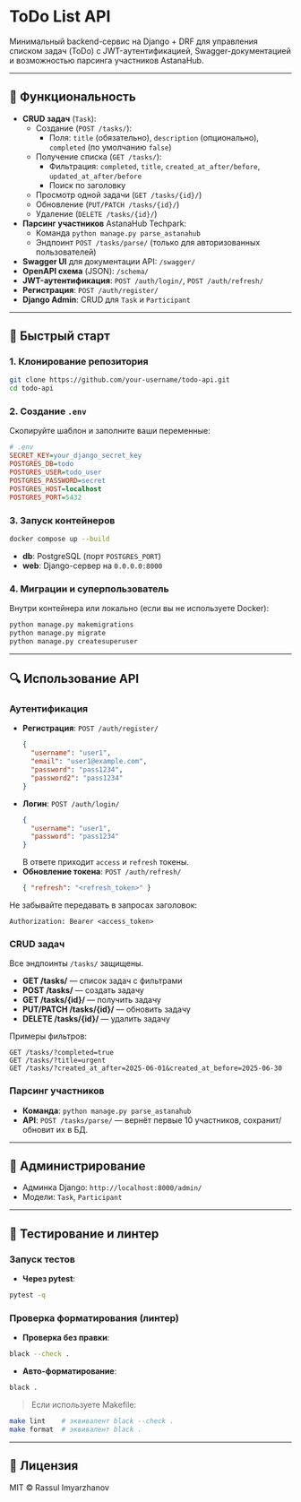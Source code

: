 # ToDo List API

Минимальный backend-сервис на Django + DRF для управления списком задач (ToDo) с JWT-аутентификацией, Swagger-документацией и возможностью парсинга участников AstanaHub.

---

## 🔧 Функциональность

- **CRUD задач** (`Task`):
  - Создание (`POST /tasks/`):
    - Поля: `title` (обязательно), `description` (опционально), `completed` (по умолчанию `false`)
  - Получение списка (`GET /tasks/`):
    - Фильтрация: `completed`, `title`, `created_at_after/before`, `updated_at_after/before`
    - Поиск по заголовку
  - Просмотр одной задачи (`GET /tasks/{id}/`)
  - Обновление (`PUT/PATCH /tasks/{id}/`)
  - Удаление (`DELETE /tasks/{id}/`)
- **Парсинг участников** AstanaHub Techpark:
  - Команда `python manage.py parse_astanahub`
  - Эндпоинт `POST /tasks/parse/` (только для авторизованных пользователей)
- **Swagger UI** для документации API: `/swagger/`
- **OpenAPI схема** (JSON): `/schema/`
- **JWT-аутентификация**: `POST /auth/login/`, `POST /auth/refresh/`
- **Регистрация**: `POST /auth/register/`
- **Django Admin**: CRUD для `Task` и `Participant`

---

## 🚀 Быстрый старт

### 1. Клонирование репозитория
```bash
git clone https://github.com/your-username/todo-api.git
cd todo-api
```

### 2. Создание `.env`
Скопируйте шаблон и заполните ваши переменные:
```ini
# .env
SECRET_KEY=your_django_secret_key
POSTGRES_DB=todo
POSTGRES_USER=todo_user
POSTGRES_PASSWORD=secret
POSTGRES_HOST=localhost
POSTGRES_PORT=5432
```

### 3. Запуск контейнеров
```bash
docker compose up --build
```
- **db**: PostgreSQL (порт `POSTGRES_PORT`)
- **web**: Django-сервер на `0.0.0.0:8000`

### 4. Миграции и суперпользователь
Внутри контейнера или локально (если вы не используете Docker):
```bash
python manage.py makemigrations
python manage.py migrate
python manage.py createsuperuser
```

---

## 🔍 Использование API

### Аутентификация
- **Регистрация**: `POST /auth/register/`
  ```json
  {
    "username": "user1",
    "email": "user1@example.com",
    "password": "pass1234",
    "password2": "pass1234"
  }
  ```
- **Логин**: `POST /auth/login/`
  ```json
  {
    "username": "user1",
    "password": "pass1234"
  }
  ```
  В ответе приходит `access` и `refresh` токены.
- **Обновление токена**: `POST /auth/refresh/`
  ```json
  { "refresh": "<refresh_token>" }
  ```

Не забывайте передавать в запросах заголовок:
```
Authorization: Bearer <access_token>
```

### CRUD задач
Все эндпоинты `/tasks/` защищены.

- **GET /tasks/** — список задач с фильтрами
- **POST /tasks/** — создать задачу
- **GET /tasks/{id}/** — получить задачу
- **PUT/PATCH /tasks/{id}/** — обновить задачу
- **DELETE /tasks/{id}/** — удалить задачу

Примеры фильтров:
```
GET /tasks/?completed=true
GET /tasks/?title=urgent
GET /tasks/?created_at_after=2025-06-01&created_at_before=2025-06-30
```

### Парсинг участников
- **Команда**: `python manage.py parse_astanahub`
- **API**: `POST /tasks/parse/` — вернёт первые 10 участников, сохранит/обновит их в БД.

---

## 🧰 Администрирование
- Админка Django: `http://localhost:8000/admin/`
- Модели: `Task`, `Participant`

---

## 🧪 Тестирование и линтер

### Запуск тестов
- **Через pytest**:
```bash
pytest -q
```

### Проверка форматирования (линтер)
- **Проверка без правки**:
```bash
black --check .
```
- **Авто-форматирование**:
```bash
black .
```

> Если используете Makefile:
```bash
make lint    # эквивалент black --check .
make format  # эквивалент black .
```

---

## 📄 Лицензия
MIT © Rassul Imyarzhanov
